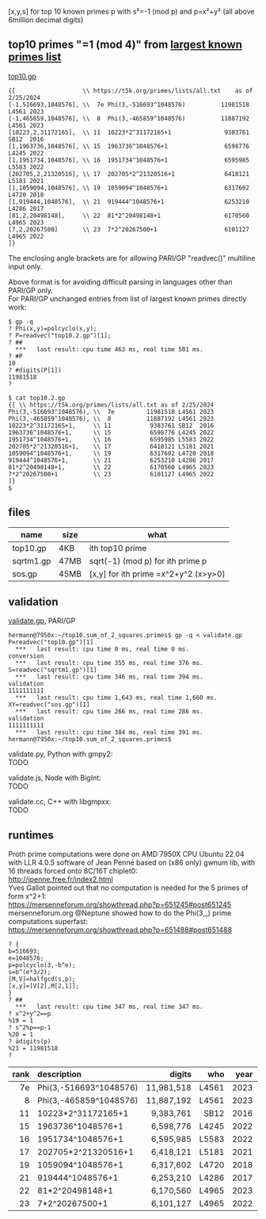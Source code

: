 [x,y,s] for top 10 known primes p with s²=-1 (mod p) and p=x²+y² (all above 6million decimal digits)

## top10 primes "=1 (mod 4)" from [largest known primes list](https://t5k.org/primes/lists/all.txt)
[top10.gp](top10.gp)  
```
{[                   \\ https://t5k.org/primes/lists/all.txt    as of 2/25/2024
[-1,516693,1048576], \\  7e Phi(3,-516693^1048576)          11981518 L4561 2023
[-1,465859,1048576], \\  8  Phi(3,-465859^1048576)          11887192 L4561 2023
[10223,2,31172165],  \\ 11  10223*2^31172165+1               9383761 SB12  2016
[1,1963736,1048576], \\ 15  1963736^1048576+1                6598776 L4245 2022
[1,1951734,1048576], \\ 16  1951734^1048576+1                6595985 L5583 2022
[202705,2,21320516], \\ 17  202705*2^21320516+1              6418121 L5181 2021
[1,1059094,1048576], \\ 19  1059094^1048576+1                6317602 L4720 2018
[1,919444,1048576],  \\ 21  919444^1048576+1                 6253210 L4286 2017
[81,2,20498148],     \\ 22  81*2^20498148+1                  6170560 L4965 2023
[7,2,20267500]       \\ 23  7*2^20267500+1                   6101127 L4965 2022
]}
```
The enclosing angle brackets are for allowing PARI/GP "readvec()" multiline input only.  

Above format is for avoiding difficult parsing in languages other than PARI/GP only.  
For PARI/GP unchanged entries from list of largest known primes directly work:
```
$ gp -q
? Phi(x,y)=polcyclo(x,y);
? P=readvec("top10.2.gp")[1];
? ##
  ***   last result: cpu time 463 ms, real time 501 ms.
? #P
10
? #digits(P[1])
11981518
? 

$ cat top10.2.gp 
{[ \\ https://t5k.org/primes/lists/all.txt as of 2/25/2024
Phi(3,-516693^1048576), \\  7e         11981518 L4561 2023
Phi(3,-465859^1048576), \\  8          11887192 L4561 2023
10223*2^31172165+1,     \\ 11           9383761 SB12  2016
1963736^1048576+1,      \\ 15           6598776 L4245 2022
1951734^1048576+1,      \\ 16           6595985 L5583 2022
202705*2^21320516+1,    \\ 17           6418121 L5181 2021
1059094^1048576+1,      \\ 19           6317602 L4720 2018
919444^1048576+1,       \\ 21           6253210 L4286 2017
81*2^20498148+1,        \\ 22           6170560 L4965 2023
7*2^20267500+1          \\ 23           6101127 L4965 2022
]}
$
```

## files

name|size|what
----|----|----
top10.gp|4KB|ith top10 prime
sqrtm1.gp|47MB|sqrt(-1) (mod p) for ith prime p
sos.gp|45MB|[x,y] for ith prime =x^2+y^2 (x>y>0)

## validation

[validate.gp](validate.gp), PARI/GP 
```
hermann@7950x:~/top10.sum_of_2_squares.primes$ gp -q < validate.gp 
P=readvec("top10.gp")[1]
  ***   last result: cpu time 0 ms, real time 0 ms.
conversion
  ***   last result: cpu time 355 ms, real time 376 ms.
S=readvec("sqrtm1.gp")[1]
  ***   last result: cpu time 346 ms, real time 394 ms.
validation
1111111111
  ***   last result: cpu time 1,643 ms, real time 1,660 ms.
XY=readvec("sos.gp")[1]
  ***   last result: cpu time 266 ms, real time 286 ms.
validation
1111111111
  ***   last result: cpu time 384 ms, real time 391 ms.
hermann@7950x:~/top10.sum_of_2_squares.primes$ 
```

validate.py, Python with gmpy2:  
TODO

validate.js, Node with BigInt:  
TODO

validate.cc, C++ with libgmpxx:  
TODO

## runtimes

Proth prime computations were done on AMD 7950X CPU Ubuntu 22.04 with
LLR 4.0.5 software of Jean Penné based on (x86 only) gwnum lib, with
16 threads forced onto 8C/16T chiplet0:  
http://jpenne.free.fr/index2.html  
Yves Gallot pointed out that no computation is needed for the 5 primes of form x^2+1:  
https://mersenneforum.org/showthread.php?p=651245#post651245  
mersenneforum.org @Neptune showed how to do the Phi(3,_) prime computations superfast:  
https://mersenneforum.org/showthread.php?p=651488#post651488  
```
? {
b=516693;
e=1048576;
p=polcyclo(3,-b^e);
s=b^(e*3/2);
[M,V]=halfgcd(s,p);
[x,y]=[V[2],M[2,1]];
}
? ##
  ***   last result: cpu time 347 ms, real time 347 ms.
? x^2+y^2==p
%19 = 1
? s^2%p==p-1
%20 = 1
? ädigits(p)
%21 = 11981518
?
```

rank|description         |digits    |who  |year|runtime |comment
---:|:-------------------|---------:|----:|---:|-------:|------:
7e|Phi(3,-516693^1048576)|11,981,518|L4561|2023|347ms   |
 8|Phi(3,-465859^1048576)|11,887,192|L4561|2023|358ms   |
11|10223*2^31172165+1    |9,383,761 |SB12 |2016|6:33:01h|
15|1963736^1048576+1     |6,598,776 |L4245|2022|—       |x^2+1
16|1951734^1048576+1     |6,595,985 |L5583|2022|—       |x^2+1
17|202705*2^21320516+1   |6,418,121 |L5181|2021|4:09:02h|
19|1059094^1048576+1     |6,317,602 |L4720|2018|—       |x^2+1
21|919444^1048576+1      |6,253,210 |L4286|2017|—       |x^2+1
22|81*2^20498148+1       |6,170,560 |L4965|2023|—       |x^2+1
23|7*2^20267500+1        |6,101,127 |L4965|2022|1:59:20h|
